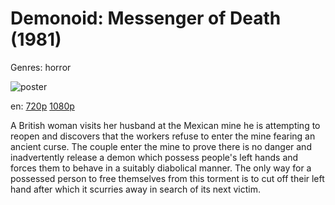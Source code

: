 # Demonoid: Messenger of Death (1981)

Genres: horror

![poster](http://image.tmdb.org/t/p/w500/fbM1P8SI5mXA34f4o2BaUhnHJmJ.jpg)

en:
  [720p](magnet:?xt=urn:btih:FB186219EAD5B16BA7C060993B37CCD11603ACD1&tr=udp://glotorrents.pw:6969/announce&tr=udp://tracker.opentrackr.org:1337/announce&tr=udp://torrent.gresille.org:80/announce&tr=udp://tracker.openbittorrent.com:80&tr=udp://tracker.coppersurfer.tk:6969&tr=udp://tracker.leechers-paradise.org:6969&tr=udp://p4p.arenabg.ch:1337&tr=udp://tracker.internetwarriors.net:1337)
  [1080p](magnet:?xt=urn:btih:D922B96815A99089940FC5D2E7BC8251EB8A53C7&tr=udp://glotorrents.pw:6969/announce&tr=udp://tracker.opentrackr.org:1337/announce&tr=udp://torrent.gresille.org:80/announce&tr=udp://tracker.openbittorrent.com:80&tr=udp://tracker.coppersurfer.tk:6969&tr=udp://tracker.leechers-paradise.org:6969&tr=udp://p4p.arenabg.ch:1337&tr=udp://tracker.internetwarriors.net:1337)
  


A British woman visits her husband at the Mexican mine he is attempting to reopen and discovers that the workers refuse to enter the mine fearing an ancient curse. The couple enter the mine to prove there is no danger and inadvertently release a demon which possess people's left hands and forces them to behave in a suitably diabolical manner. The only way for a possessed person to free themselves from this torment is to cut off their left hand after which it scurries away in search of its next victim.